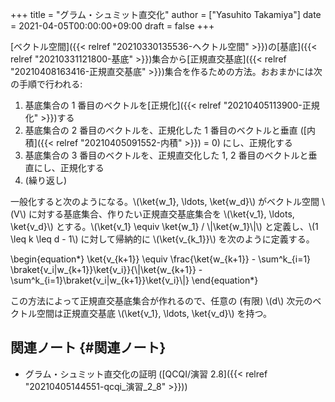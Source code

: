 +++
title = "グラム・シュミット直交化"
author = ["Yasuhito Takamiya"]
date = 2021-04-05T00:00:00+09:00
draft = false
+++

[ベクトル空間]({{< relref "20210330135536-ヘクトル空間" >}})の[基底]({{< relref "20210331121800-基底" >}})集合から[正規直交基底]({{< relref "20210408163416-正規直交基底" >}})集合を作るための方法。おおまかには次の手順で行われる:

1.  基底集合の 1 番目のベクトルを[正規化]({{< relref "20210405113900-正規化" >}})する
2.  基底集合の 2 番目のベクトルを、正規化した 1 番目のベクトルと垂直 ([内積]({{< relref "20210405091552-内積" >}}) = 0) にし、正規化する
3.  基底集合の 3 番目のベクトルを、正規直交化した 1, 2 番目のベクトルと垂直にし、正規化する
4.  (繰り返し)

一般化すると次のようになる。\\(\ket{w\_1}, \ldots, \ket{w\_d}\\) がベクトル空間 \\(V\\) に対する基底集合、作りたい正規直交基底集合を \\(\ket{v\_1}, \ldots, \ket{v\_d}\\) とする。\\(\ket{v\_1} \equiv \ket{w\_1} / \\|\ket{w\_1}\\|\\) と定義し、\\(1 \leq k \leq d - 1\\) に対して帰納的に \\(\ket{v\_{k\_1}}\\) を次のように定義する。

\begin{equation\*}
  \ket{v\_{k+1}} \equiv \frac{\ket{w\_{k+1}} - \sum^k\_{i=1} \braket{v\_i|w\_{k+1}}\ket{v\_i}}{\\|\ket{w\_{k+1}} - \sum^k\_{i=1}\braket{v\_i|w\_{k+1}}\ket{v\_i}\\|}
\end{equation\*}

この方法によって正規直交基底集合が作れるので、任意の (有限) \\(d\\) 次元のベクトル空間は正規直交基底 \\(\ket{v\_1}, \ldots, \ket{v\_d}\\) を持つ。


## 関連ノート {#関連ノート}

-   グラム・シュミット直交化の証明 ([QCQI/演習 2.8]({{< relref "20210405144551-qcqi_演習_2_8" >}}))
